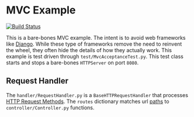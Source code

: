 # MVC Example
[![Build Status](https://travis-ci.org/pairing4good/mvc-python.svg?branch=main)](https://travis-ci.org/pairing4good/mvc-python)

This is a bare-bones MVC example.  The intent is to avoid web frameworks 
like [Django](https://www.djangoproject.com/).  While these type of frameworks remove the 
need to reinvent the wheel, they often hide the details of how they actually work.  This 
example is test driven through `test/MvcAcceptanceTest.py`.  This test class starts and 
stops a bare-bones `HTTPServer` on port `8080`.  

## Request Handler
The `handler/RequestHandler.py` is a `BaseHTTPRequestHandler` that processes 
[HTTP Request Methods](https://en.wikipedia.org/wiki/Hypertext_Transfer_Protocol#Request_methods). 
The `routes` dictionary matches url [paths](https://en.wikipedia.org/wiki/URL#Syntax) 
to `controller/Controller.py` functions. 